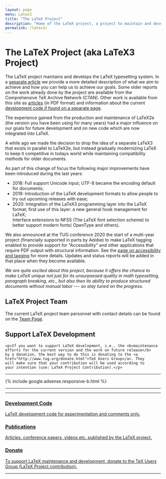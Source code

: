 ```yaml
---
layout: page
menu: Latex3
title: "The LaTeX Project"
description: "Home of the LaTeX project, a project to maintain and develop the LaTeX typesetting system."
permalink: /latex3/
---
```


# The LaTeX Project (aka LaTeX3 Project)

The LaTeX project maintains and develops the LaTeX typesetting
system. In a <a
href="{{site.baseurl}}/help/documentation/ltx3info.pdf"
target="_blank"
onclick="vgwPixelCall('51fc82f5083e42e49d51d818c781d70b');">separate
article</a> we provide a more detailed description of what we aim to
achieve and how you can help us to achieve our goals. Some older
reports on the work already done by the project are available from the
Comprehensive TeX Archive Network (CTAN). Other work is available from
this site as [articles]({{site.baseurl}}/publications/) (in PDF
format) and information about the current [development code if found
on a separate page]({{site.baseurl}}/latex3/code/).

The experience gained from the production and maintenance of LaTeX2e
(the version you have been using for many years) had a major influence on our
goals for future development and on new code which are now integrated
into LaTeX.

A while ago we made the decision to drop the idea of a separate LaTeX3
that exists in parallel to LaTeX2e, but instead gradually modernizing
LaTeX to keep it competitive in todays world while maintaining
compatibility methods for older documents.

As part of this change of focus the following major improvements have
been introduced during the last years:
+ 2018: Full support Unicode input; UTF-8 became the encoding default
  for documents;
+ 2019: Introduction of the LaTeX development formats to allow people to
   try out upcoming releases with ease;
+ 2020: Integration of the LaTeX3 programming layer into the LaTeX
     format; first use of this layer: a new general hook management
     for LaTeX; <br>
     Interface extensions to NFSS (The LaTeX font
     selection scheme) to better support modern fonts( OpenType and
     others).

We also announced at the TUG conference 2020 the start of a multi-year
project (financially supported in parts by Adobe) to make LaTeX
tagging enabled to provide support for "Accessibility" and other
applications that require PDF output with structural information.  See
the [page on accessibility and
tagging]({{site.baseurl}}/publications/indexbytopic/pdf/) for more
details. Updates and status reports will be added in that place when
they become available.

_We are quite excited about this project, because it offers the chance
to make LaTeX unique not just for its unsurpassed quality in math
typesetting, paragraph breaking, etc., but also then its ability to
produce structured documents without manual labor --- so stay tuned on
the progress._
 
<div class="row">
  <div class="col cell1of2">
    <h2>LaTeX Project Team</h2>
    <p>The current LaTeX project team personnel with contact details
    can be found on the <a href="{{ "/about/team" | prepend: site.baseurl }}">Team Page</a>.
    </p>
  </div>
  <div class="col cell1of2">
    <h2>Support LaTeX Development</h2>
    
    <p>If you want to support LaTeX development, i.e., the <b>maintenance
    efforts for the current version and the work on future release</b>
    by a donation, the best way to do this is donating to the <a
    href="http://www.tug.org/donate.html">TeX Users Group</a>. They
    will make sure that your contribution will be used according to
    your intention (use: LaTeX Project Contribution).</p>
    
  </div>
</div>

<hr>
<div class="row">{% include google.adsense.responsive-b.html %}</div><hr> 
<hr>

<div class="row teaser">
  <section class="col cell1of3">
    <a href="{{ "/latex3/code/" | prepend: site.baseurl }}">
      <h3>Development Code</h3>
      <p>LaTeX development code  for experimentation and comments only.</p>
    </a>
  </section>
  <section class="col cell1of3">
    <a href="{{ "/publications/" | prepend: site.baseurl }}">
      <h3>Publications</h3>
      <p>Articles, conference papers, videos etc. published by the LaTeX project.</p>
    </a>
  </section>
  <section class="col cell1of3">
    <a href="https://www.tug.org/donate.html">
      <h3>Donate</h3>
      <p>To support LaTeX maintenance and development, donate to the TeX Users Group (LaTeX Project contribution).</p>
    </a>
  </section>
</div>

<hr>


